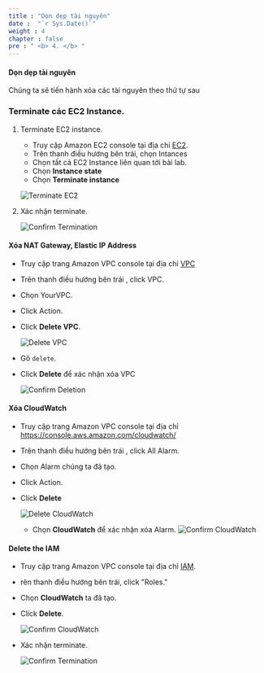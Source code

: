 ```yaml
---
title : "Dọn dẹp tài nguyên"
date :  "`r Sys.Date()`" 
weight : 4
chapter : false
pre : " <b> 4. </b> "
---
```

#### Dọn dẹp tài nguyên

Chúng ta sẽ tiến hành xóa các tài nguyên theo thứ tự sau

### Terminate các EC2 Instance.
1. Terminate EC2 instance.
    - Truy cập Amazon EC2 console tại địa chỉ [EC2](https://console.aws.amazon.com/ec2/).
    - Trên thanh điều hướng bên trái, chọn Intances
    - Chọn tất cả EC2 Instance liên quan tới bài lab.
    - Chọn **Instance state**
    - Chọn **Terminate instance**

    ![Terminate EC2](/images/8/0001.png?featherlight=false&width=90pc)

2. Xác nhận terminate.

    ![Confirm Termination](/images/8/0002.png?featherlight=false&width=90pc)

#### Xóa NAT Gateway, Elastic IP Address 
- Truy cập trang Amazon VPC console tại địa chỉ [VPC](https://console.aws.amazon.com/vpc/)
- Trên thanh điều hướng bên trái , click VPC.
- Chọn YourVPC.
- Click Action.
- Click **Delete VPC**.

   ![Delete VPC](/images/8/0003.png?featherlight=false&width=90pc)

- Gõ `delete`.
- Click **Delete** để xác nhận xóa VPC

   ![Confirm Deletion](/images/8/0004.png?featherlight=false&width=90pc)

#### Xóa CloudWatch
- Truy cập trang Amazon VPC console tại địa chỉ https://console.aws.amazon.com/cloudwatch/
- Trên thanh điều hướng bên trái , click All Alarm.
- Chọn Alarm chúng ta đã tạo.
- Click Action.
- Click **Delete**

   ![Delete CloudWatch](/images/8/0005.png?featherlight=false&width=90pc)

    - Chọn **CloudWatch** để xác nhận xóa Alarm.
   ![Confirm CloudWatch](/images/8/0006.png?featherlight=false&width=90pc)


#### Delete the IAM
- Truy cập trang Amazon VPC console tại địa chỉ [IAM](https://console.aws.amazon.com/iam/).
- rên thanh điều hướng bên trái, click "Roles."
- Chọn **CloudWatch** ta đã tạo.
- Click **Delete**.

   ![Confirm CloudWatch](/images/8/0007.png?featherlight=false&width=90pc)

- Xác nhận terminate.

   ![Confirm Termination](/images/8/0008.png?featherlight=false&width=90pc)
